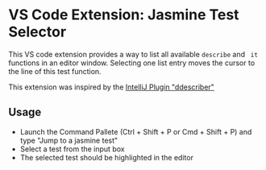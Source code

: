 # VS Code Extension: Jasmine Test Selector

This VS code extension provides a way to list all available ```describe``` and ```
it``` functions in an editor window. Selecting one list entry moves the cursor to the line of this test function.

This extension was inspired by the [IntelliJ Plugin "ddescriber"](https://plugins.jetbrains.com/plugin/7233-ddescriber-for-jasmine)

## Usage

* Launch the Command Pallete (Ctrl + Shift + P or Cmd + Shift + P) and type "Jump to a jasmine test"
* Select a test from the input box
* The selected test should be highlighted in the editor
